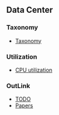 Data Center
---

### Taxonomy
- [Taxonomy]()

### Utilization
- [CPU utilization](https://github.com/hxwang/Seminar/blob/master/Paper-Summary/data-center/CPU-utilization.md)

### OutLink
- [TODO](https://github.com/hxwang/Seminar/blob/master/Paper-Summary/data-center/todo.md)
- [Papers](https://github.com/hxwang/Seminar/blob/master/Paper-Summary/data-center/done.md)
